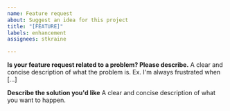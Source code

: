 ```yaml
---
name: Feature request
about: Suggest an idea for this project
title: "[FEATURE]"
labels: enhancement
assignees: stkraine

---
```


**Is your feature request related to a problem? Please describe.**
A clear and concise description of what the problem is. Ex. I'm always frustrated when [...]

**Describe the solution you'd like**
A clear and concise description of what you want to happen.
